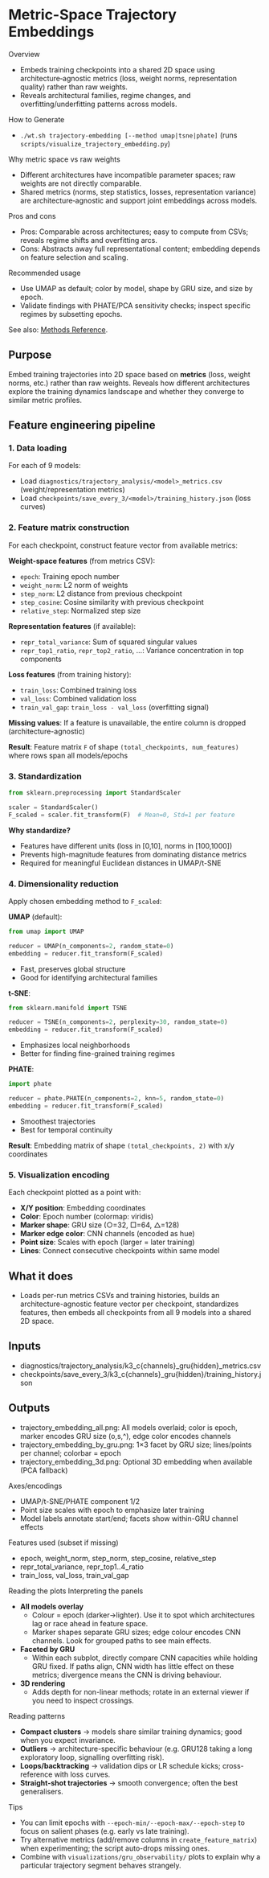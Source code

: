 # Metric-Space Trajectory Embeddings

Overview
- Embeds training checkpoints into a shared 2D space using architecture‑agnostic metrics (loss, weight norms, representation quality) rather than raw weights.
- Reveals architectural families, regime changes, and overfitting/underfitting patterns across models.

How to Generate
- `./wt.sh trajectory-embedding [--method umap|tsne|phate]` (runs `scripts/visualize_trajectory_embedding.py`)

Why metric space vs raw weights
- Different architectures have incompatible parameter spaces; raw weights are not directly comparable.
- Shared metrics (norms, step statistics, losses, representation variance) are architecture‑agnostic and support joint embeddings across models.

Pros and cons
- Pros: Comparable across architectures; easy to compute from CSVs; reveals regime shifts and overfitting arcs.
- Cons: Abstracts away full representational content; embedding depends on feature selection and scaling.

Recommended usage
- Use UMAP as default; color by model, shape by GRU size, and size by epoch.
- Validate findings with PHATE/PCA sensitivity checks; inspect specific regimes by subsetting epochs.
 
See also: [Methods Reference](../../reference/methods).

## Purpose

Embed training trajectories into 2D space based on **metrics** (loss, weight norms, etc.) rather than raw weights. Reveals how different architectures explore the training dynamics landscape and whether they converge to similar metric profiles.

## Feature engineering pipeline

### 1. Data loading

For each of 9 models:
- Load `diagnostics/trajectory_analysis/<model>_metrics.csv` (weight/representation metrics)
- Load `checkpoints/save_every_3/<model>/training_history.json` (loss curves)

### 2. Feature matrix construction

For each checkpoint, construct feature vector from available metrics:

**Weight-space features** (from metrics CSV):
- `epoch`: Training epoch number
- `weight_norm`: L2 norm of weights
- `step_norm`: L2 distance from previous checkpoint
- `step_cosine`: Cosine similarity with previous checkpoint
- `relative_step`: Normalized step size

**Representation features** (if available):
- `repr_total_variance`: Sum of squared singular values
- `repr_top1_ratio`, `repr_top2_ratio`, ...: Variance concentration in top components

**Loss features** (from training history):
- `train_loss`: Combined training loss
- `val_loss`: Combined validation loss
- `train_val_gap`: `train_loss - val_loss` (overfitting signal)

**Missing values**: If a feature is unavailable, the entire column is dropped (architecture-agnostic)

**Result**: Feature matrix `F` of shape `(total_checkpoints, num_features)` where rows span all models/epochs

### 3. Standardization

```python
from sklearn.preprocessing import StandardScaler

scaler = StandardScaler()
F_scaled = scaler.fit_transform(F)  # Mean=0, Std=1 per feature
```

**Why standardize?**
- Features have different units (loss in [0,10], norms in [100,1000])
- Prevents high-magnitude features from dominating distance metrics
- Required for meaningful Euclidean distances in UMAP/t-SNE

### 4. Dimensionality reduction

Apply chosen embedding method to `F_scaled`:

**UMAP** (default):
```python
from umap import UMAP

reducer = UMAP(n_components=2, random_state=0)
embedding = reducer.fit_transform(F_scaled)
```
- Fast, preserves global structure
- Good for identifying architectural families

**t-SNE**:
```python
from sklearn.manifold import TSNE

reducer = TSNE(n_components=2, perplexity=30, random_state=0)
embedding = reducer.fit_transform(F_scaled)
```
- Emphasizes local neighborhoods
- Better for finding fine-grained training regimes

**PHATE**:
```python
import phate

reducer = phate.PHATE(n_components=2, knn=5, random_state=0)
embedding = reducer.fit_transform(F_scaled)
```
- Smoothest trajectories
- Best for temporal continuity

**Result**: Embedding matrix of shape `(total_checkpoints, 2)` with x/y coordinates

### 5. Visualization encoding

Each checkpoint plotted as a point with:
- **X/Y position**: Embedding coordinates
- **Color**: Epoch number (colormap: viridis)
- **Marker shape**: GRU size (○=32, □=64, △=128)
- **Marker edge color**: CNN channels (encoded as hue)
- **Point size**: Scales with epoch (larger = later training)
- **Lines**: Connect consecutive checkpoints within same model

## What it does
- Loads per-run metrics CSVs and training histories, builds an architecture-agnostic feature vector per checkpoint, standardizes features, then embeds all checkpoints from all 9 models into a shared 2D space.

## Inputs
- diagnostics/trajectory_analysis/k3_c{channels}_gru{hidden}_metrics.csv
- checkpoints/save_every_3/k3_c{channels}_gru{hidden}/training_history.json

## Outputs
- trajectory_embedding_all.png: All models overlaid; color is epoch, marker encodes GRU size (o,s,^), edge color encodes channels
- trajectory_embedding_by_gru.png: 1×3 facet by GRU size; lines/points per channel; colorbar = epoch
- trajectory_embedding_3d.png: Optional 3D embedding when available (PCA fallback)

Axes/encodings
- UMAP/t-SNE/PHATE component 1/2
- Point size scales with epoch to emphasize later training
- Model labels annotate start/end; facets show within-GRU channel effects

Features used (subset if missing)
- epoch, weight_norm, step_norm, step_cosine, relative_step
- repr_total_variance, repr_top1..4_ratio
- train_loss, val_loss, train_val_gap

Reading the plots
Interpreting the panels
- **All models overlay**
  - Colour = epoch (darker→lighter). Use it to spot which architectures lag or race ahead in feature space.
  - Marker shapes separate GRU sizes; edge colour encodes CNN channels. Look for grouped paths to see main effects.
- **Faceted by GRU**
  - Within each subplot, directly compare CNN capacities while holding GRU fixed. If paths align, CNN width has little effect on these metrics; divergence means the CNN is driving behaviour.
- **3D rendering**
  - Adds depth for non-linear methods; rotate in an external viewer if you need to inspect crossings.

Reading patterns
- **Compact clusters** → models share similar training dynamics; good when you expect invariance.
- **Outliers** → architecture-specific behaviour (e.g. GRU128 taking a long exploratory loop, signalling overfitting risk).
- **Loops/backtracking** → validation dips or LR schedule kicks; cross-reference with loss curves.
- **Straight-shot trajectories** → smooth convergence; often the best generalisers.

Tips
- You can limit epochs with `--epoch-min/--epoch-max/--epoch-step` to focus on salient phases (e.g. early vs late training).
- Try alternative metrics (add/remove columns in `create_feature_matrix`) when experimenting; the script auto-drops missing ones.
- Combine with `visualizations/gru_observability/` plots to explain why a particular trajectory segment behaves strangely.
